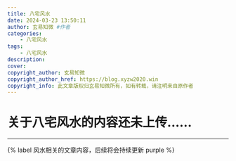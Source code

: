 ```yaml
---
title: 八宅风水
date: 2024-03-23 13:50:11
author: 玄易知微 #作者
categories:
    - 八宅风水
tags:
    - 八宅风水
description:
cover: 
copyright_author: 玄易知微
copyright_author_href: https://blog.xyzw2020.win
copyright_info: 此文章版权归玄易知微所有，如有转载，请注明来自原作者
---
```


# 关于八宅风水的内容还未上传……

***

{% label 风水相关的文章内容，后续将会持续更新 purple %}